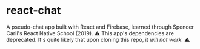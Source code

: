 # react-chat
A pseudo-chat app built with React and Firebase, learned through Spencer Carli's React Native School (2019).
⚠️ This app's dependencies are deprecated. It's quite likely that upon cloning this repo, it _will not work._ ⚠️
